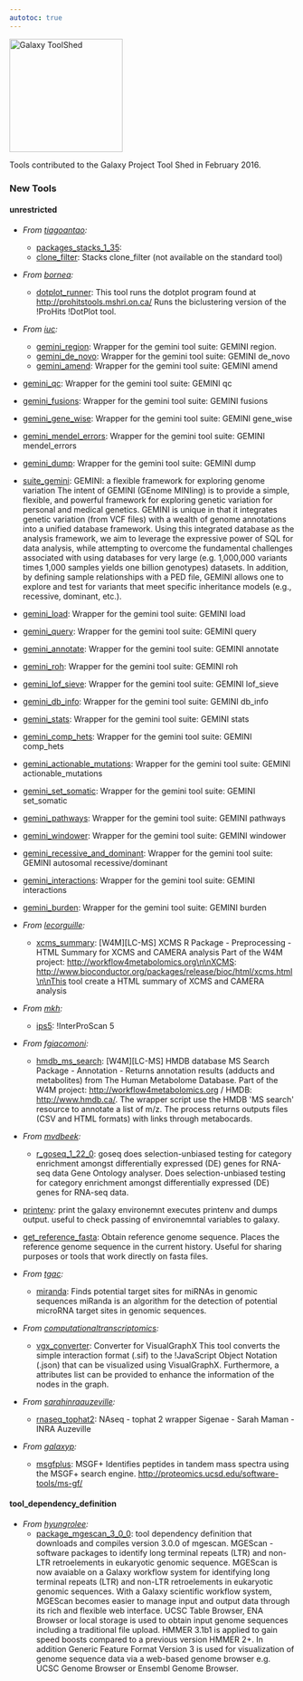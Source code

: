 ```yaml
---
autotoc: true
---
```

<div class='right'></div>

<div class='right'><a href='http://toolshed.g2.bx.psu.edu/'><img src='/Images/Logos/ToolShed.jpg' alt='Galaxy ToolShed' width=200 /></a></div>

Tools contributed to the Galaxy Project Tool Shed in February 2016.

### New Tools

#### unrestricted

* *From [tiagoantao](https://toolshed.g2.bx.psu.edu/view/tiagoantao):*
  * [packages_stacks_1_35](https://toolshed.g2.bx.psu.edu/view/tiagoantao/packages_stacks_1_35): 
  * [clone_filter](https://toolshed.g2.bx.psu.edu/view/tiagoantao/clone_filter): Stacks clone_filter (not available on the standard tool)

* *From [bornea](https://toolshed.g2.bx.psu.edu/view/bornea):*
  * [dotplot_runner](https://toolshed.g2.bx.psu.edu/view/bornea/dotplot_runner): This tool runs the dotplot program found at http://prohitstools.mshri.on.ca/ Runs the biclustering version of the !ProHits !DotPlot tool.

* *From [iuc](https://toolshed.g2.bx.psu.edu/view/iuc):*
  * [gemini_region](https://toolshed.g2.bx.psu.edu/view/iuc/gemini_region): Wrapper for the gemini tool suite: GEMINI region. 
  * [gemini_de_novo](https://toolshed.g2.bx.psu.edu/view/iuc/gemini_de_novo): Wrapper for the gemini tool suite: GEMINI de_novo 
  * [gemini_amend](https://toolshed.g2.bx.psu.edu/view/iuc/gemini_amend): Wrapper for the gemini tool suite: GEMINI amend 

* [gemini_qc](https://toolshed.g2.bx.psu.edu/view/iuc/gemini_qc): Wrapper for the gemini tool suite: GEMINI qc 

* [gemini_fusions](https://toolshed.g2.bx.psu.edu/view/iuc/gemini_fusions): Wrapper for the gemini tool suite: GEMINI fusions 

* [gemini_gene_wise](https://toolshed.g2.bx.psu.edu/view/iuc/gemini_gene_wise): Wrapper for the gemini tool suite: GEMINI gene_wise
   
* [gemini_mendel_errors](https://toolshed.g2.bx.psu.edu/view/iuc/gemini_mendel_errors): Wrapper for the gemini tool suite: GEMINI mendel_errors
   
* [gemini_dump](https://toolshed.g2.bx.psu.edu/view/iuc/gemini_dump): Wrapper for the gemini tool suite: GEMINI dump 

* [suite_gemini](https://toolshed.g2.bx.psu.edu/view/iuc/suite_gemini): GEMINI: a flexible framework for exploring genome variation The intent of GEMINI (GEnome MINIing) is to provide a simple, flexible, and powerful framework for exploring genetic variation for personal and medical genetics. GEMINI is unique in that it integrates genetic variation (from VCF files) with a wealth of genome annotations into a unified database framework. Using this integrated database as the analysis framework, we aim to leverage the expressive power of SQL for data analysis, while attempting to overcome the fundamental challenges associated with using databases for very large (e.g. 1,000,000 variants times 1,000 samples yields one billion genotypes) datasets. In addition, by defining sample relationships with a PED file, GEMINI allows one to explore and test for variants that meet specific inheritance models (e.g., recessive, dominant, etc.).

* [gemini_load](https://toolshed.g2.bx.psu.edu/view/iuc/gemini_load): Wrapper for the gemini tool suite: GEMINI load 

* [gemini_query](https://toolshed.g2.bx.psu.edu/view/iuc/gemini_query): Wrapper for the gemini tool suite: GEMINI query 

* [gemini_annotate](https://toolshed.g2.bx.psu.edu/view/iuc/gemini_annotate): Wrapper for the gemini tool suite: GEMINI annotate 
* [gemini_roh](https://toolshed.g2.bx.psu.edu/view/iuc/gemini_roh): Wrapper for the gemini tool suite: GEMINI roh 

* [gemini_lof_sieve](https://toolshed.g2.bx.psu.edu/view/iuc/gemini_lof_sieve): Wrapper for the gemini tool suite: GEMINI lof_sieve 
* [gemini_db_info](https://toolshed.g2.bx.psu.edu/view/iuc/gemini_db_info): Wrapper for the gemini tool suite: GEMINI db_info 
* [gemini_stats](https://toolshed.g2.bx.psu.edu/view/iuc/gemini_stats): Wrapper for the gemini tool suite: GEMINI stats 

* [gemini_comp_hets](https://toolshed.g2.bx.psu.edu/view/iuc/gemini_comp_hets): Wrapper for the gemini tool suite: GEMINI comp_hets 
* [gemini_actionable_mutations](https://toolshed.g2.bx.psu.edu/view/iuc/gemini_actionable_mutations): Wrapper for the gemini tool suite: GEMINI actionable_mutations 

* [gemini_set_somatic](https://toolshed.g2.bx.psu.edu/view/iuc/gemini_set_somatic): Wrapper for the gemini tool suite: GEMINI set_somatic 
* [gemini_pathways](https://toolshed.g2.bx.psu.edu/view/iuc/gemini_pathways): Wrapper for the gemini tool suite: GEMINI pathways 
* [gemini_windower](https://toolshed.g2.bx.psu.edu/view/iuc/gemini_windower): Wrapper for the gemini tool suite: GEMINI windower 
* [gemini_recessive_and_dominant](https://toolshed.g2.bx.psu.edu/view/iuc/gemini_recessive_and_dominant): Wrapper for the gemini tool suite: GEMINI autosomal recessive/dominant 

* [gemini_interactions](https://toolshed.g2.bx.psu.edu/view/iuc/gemini_interactions):  Wrapper for the gemini tool suite: GEMINI interactions 
* [gemini_burden](https://toolshed.g2.bx.psu.edu/view/iuc/gemini_burden): Wrapper for the gemini tool suite: GEMINI burden 

* *From [lecorguille](https://toolshed.g2.bx.psu.edu/view/lecorguille):*
  * [xcms_summary](https://toolshed.g2.bx.psu.edu/view/lecorguille/xcms_summary): [W4M][LC-MS] XCMS R Package - Preprocessing - HTML Summary for XCMS and CAMERA analysis Part of the W4M project: http://workflow4metabolomics.org\n\nXCMS: http://www.bioconductor.org/packages/release/bioc/html/xcms.html\n\nThis tool create a HTML summary of XCMS and CAMERA analysis

* *From [mkh](https://toolshed.g2.bx.psu.edu/view/mkh):*
  * [ips5](https://toolshed.g2.bx.psu.edu/view/mkh/ips5): !InterProScan 5

* *From [fgiacomoni](https://toolshed.g2.bx.psu.edu/view/fgiacomoni):*
  * [hmdb_ms_search](https://toolshed.g2.bx.psu.edu/view/fgiacomoni/hmdb_ms_search): [W4M][LC-MS] HMDB database MS Search Package - Annotation - Returns annotation results (adducts and metabolites) from The Human Metabolome Database. Part of the W4M project: http://workflow4metabolomics.org / HMDB: http://www.hmdb.ca/. The wrapper script use the HMDB 'MS search' resource to annotate a list of m/z. The process returns outputs files (CSV and HTML formats) with links through metabocards.

* *From [mvdbeek](https://toolshed.g2.bx.psu.edu/view/mvdbeek):*
  * [r_goseq_1_22_0](https://toolshed.g2.bx.psu.edu/view/mvdbeek/r_goseq_1_22_0): goseq does selection-unbiased testing for category enrichment amongst differentially expressed (DE) genes for RNA-seq data Gene Ontology analyser. Does selection-unbiased testing for category enrichment amongst differentially expressed (DE) genes for RNA-seq data.

* [printenv](https://toolshed.g2.bx.psu.edu/view/mvdbeek/printenv):  print the galaxy environemnt executes printenv and dumps output. useful to check passing of environemntal variables to galaxy.

* [get_reference_fasta](https://toolshed.g2.bx.psu.edu/view/mvdbeek/get_reference_fasta): Obtain reference genome sequence. Places the reference genome sequence in the current history. Useful for sharing purposes or tools that work directly on fasta files.


* *From [tgac](https://toolshed.g2.bx.psu.edu/view/tgac):*
  * [miranda](https://toolshed.g2.bx.psu.edu/view/tgac/miranda):  Finds potential target sites for miRNAs in genomic sequences miRanda is an algorithm for the detection of potential microRNA target sites in genomic sequences.

* *From [computationaltranscriptomics](https://toolshed.g2.bx.psu.edu/view/computationaltranscriptomics):*
  * [vgx_converter](https://toolshed.g2.bx.psu.edu/view/computationaltranscriptomics/vgx_converter): Converter for VisualGraphX This tool converts the simple interaction format (.sif) to the !JavaScript Object Notation (.json) that can be visualized using VisualGraphX. Furthermore, a attributes list can be provided to enhance the information of the nodes in the graph.

* *From [sarahinraauzeville](https://toolshed.g2.bx.psu.edu/view/sarahinraauzeville):*
  * [rnaseq_tophat2](https://toolshed.g2.bx.psu.edu/view/sarahinraauzeville/rnaseq_tophat2): NAseq - tophat 2 wrapper Sigenae - Sarah Maman - INRA Auzeville

* *From [galaxyp](https://toolshed.g2.bx.psu.edu/view/galaxyp):*
  * [msgfplus](https://toolshed.g2.bx.psu.edu/view/galaxyp/msgfplus): MSGF+ Identifies peptides in tandem mass spectra using the MSGF+ search engine.  http://proteomics.ucsd.edu/software-tools/ms-gf/


#### tool_dependency_definition

* *From [hyungrolee](https://toolshed.g2.bx.psu.edu/view/hyungrolee):*
  * [package_mgescan_3_0_0](https://toolshed.g2.bx.psu.edu/view/hyungrolee/package_mgescan_3_0_0): tool dependency definition that downloads and compiles version 3.0.0 of mgescan. MGEScan - software packages to identify long terminal repeats (LTR) and non-LTR retroelements in eukaryotic genomic sequence. MGEScan is now avaiable on a Galaxy workflow system for identifying long terminal repeats (LTR) and non-LTR retroelements in eukaryotic genomic sequences. With a Galaxy scientific workflow system, MGEScan becomes easier to manage input and output data through its rich and flexible web interface. UCSC Table Browser, ENA Browser or local storage is used to obtain input genome sequences including a traditional file upload. HMMER 3.1b1 is applied to gain speed boosts compared to a previous version HMMER 2+. In addition Generic Feature Format Version 3 is used for visualization of genome sequence data via  a web-based genome browser e.g. UCSC Genome Browser or Ensembl Genome Browser.
